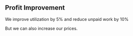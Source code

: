 
## Profit Improvement 

We improve utilization by 5% and reduce unpaid work by 10%

But we can also increase our prices.
